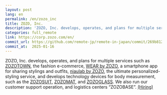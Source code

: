 ```yaml
---
layout: post
lang: en
permalink: /en/zozo_inc
title: ZOZO, Inc.
description: 'ZOZO, Inc. develops, operates, and plans for multiple services such as ZOZOTOWN, the fashion e-commerce, WEAR by ZOZO, a smartphone app for sharing stylings and outfits, niaulab by ZOZO, the ultimate personalized-styling service, and develops technology devices for body measurement, such as the ZOZOSUIT, ZOZOMAT, and ZOZOGLASS. We also run our customer support operation, and logistics centers “ZOZOBASE”. (Hiring)'
categories: full_remote
link: https://corp.zozo.com/en/
commit_url: https://github.com/remote-jp/remote-in-japan/commit/269b8121aa196f71e3b6ae053662484bf0056892
commit_at:  2025-01-16
---
```


<p>ZOZO, Inc. develops, operates, and plans for multiple services such as <a href="https://zozo.jp/">ZOZOTOWN</a>, the fashion e-commerce, <a href="https://wear.jp/">WEAR by ZOZO</a>, a smartphone app for sharing stylings and outfits, <a href="https://niaulab.com/">niaulab by ZOZO</a>, the ultimate personalized-styling service, and develops technology devices for body measurement, such as the <a href="https://corp.zozo.com/en/measurement-technology/">ZOZOSUIT</a>, <a href="https://zozo.jp/zozomat/">ZOZOMAT</a>, and <a href="https://zozo.jp/zozoglass/">ZOZOGLASS</a>. We also run our customer support operation, and logistics centers “ZOZOBASE”. <a href="https://corp.zozo.com/recruit/">(Hiring)</a></p>
